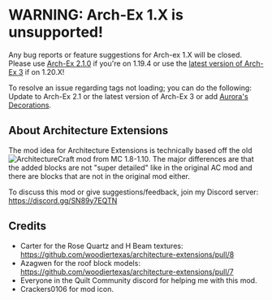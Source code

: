 # WARNING: Arch-Ex 1.X is unsupported!
Any bug reports or feature suggestions for Arch-ex 1.X will be closed. Please use [Arch-Ex 2.1.0](https://modrinth.com/mod/arch-ex/version/2.1.0+1.19) if you're on 1.19.4 or use the [latest version of Arch-Ex 3](https://modrinth.com/mod/arch-ex/versions?g=1.20.1) if on 1.20.X!

To resolve an issue regarding tags not loading; you can do the following: Update to Arch-Ex 2.1 or the latest version of Arch-Ex 3 or add [Aurora's Decorations](https://modrinth.com/mod/aurorasdecorations/versions).

## About Architecture Extensions
The mod idea for Architecture Extensions is technically based off the old ![ArchitectureCraft mod from MC 1.8-1.10](https://www.curseforge.com/minecraft/mc-mods/architecturecraft). The major differences are that the added blocks are not "super detailed" like in the original AC mod and there are blocks that are not in the original mod either.

To discuss this mod or give suggestions/feedback, join my Discord server: https://discord.gg/SN89y7EQTN

## Credits
- Carter for the Rose Quartz and H Beam textures: https://github.com/woodiertexas/architecture-extensions/pull/8
- Azagwen for the roof block models: https://github.com/woodiertexas/architecture-extensions/pull/7
- Everyone in the Quilt Community discord for helping me with this mod.
- Crackers0106 for mod icon.
